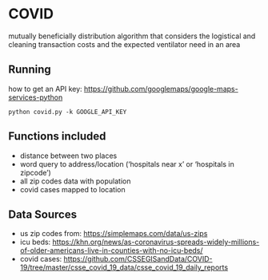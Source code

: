 # COVID

mutually beneficially distribution algorithm that considers the logistical and cleaning transaction costs and the expected ventilator need in an area

## Running
how to get an API key: https://github.com/googlemaps/google-maps-services-python

`python covid.py -k GOOGLE_API_KEY`

## Functions included
- distance between two places
- word query to address/location (‘hospitals near x’ or ‘hospitals in zipcode’)
- all zip codes data with population
- covid cases mapped to location

## Data Sources
- us zip codes from: https://simplemaps.com/data/us-zips
- icu beds: https://khn.org/news/as-coronavirus-spreads-widely-millions-of-older-americans-live-in-counties-with-no-icu-beds/
- covid cases: https://github.com/CSSEGISandData/COVID-19/tree/master/csse_covid_19_data/csse_covid_19_daily_reports
